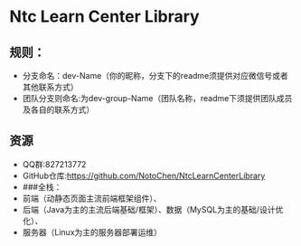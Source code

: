 # Ntc Learn Center Library
## 规则：
 - 分支命名：dev-Name（你的昵称，分支下的readme须提供对应微信号或者其他联系方式）
 - 团队分支则命名:为dev-group-Name（团队名称，readme下须提供团队成员及各自的联系方式）
## 资源
 - QQ群:827213772
 - GitHub仓库:https://github.com/NotoChen/NtcLearnCenterLibrary
- ###全栈：
 - 前端（动静态页面主流前端框架组件）、
 - 后端（Java为主的主流后端基础/框架）、数据（MySQL为主的基础/设计优化）、
 - 服务器（Linux为主的服务器部署运维）